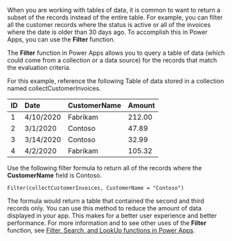 When you are working with tables of data, it is common to want to
return a subset of the records instead of the entire table. For example,
you can filter all the customer records where the status is
active or all of the invoices where the date is older than 30 days ago.
To accomplish this in Power Apps, you can use the **Filter** function.

The **Filter** function in Power Apps allows you to query a table of data
(which could come from a collection or a data source) for the records
that match the evaluation criteria.

For this example, reference the following Table of data stored in a
collection named collectCustomerInvoices.

| ID                  | Date                 | CustomerName    | Amount          |
| :-------------------| :------------------- | :---------------| :---------------|
| 1                   | 4/10/2020            | Fabrikam        | 212.00          |
| 2                   | 3/1/2020             | Contoso         | 47.89           |
| 3                   | 3/14/2020            | Contoso         | 32.99           |
| 4                   | 4/2/2020             | Fabrikam        | 105.32          |

Use the following filter formula to return all of the records where the
**CustomerName** field is Contoso.

```powerappsfl
Filter(collectCustomerInvoices, CustomerName = "Contoso")
```

The formula would return a table that contained the second and third
records only. You can use this method to reduce the amount of data
displayed in your app. This makes for a better user experience
and better performance. For more information and to see
other uses of the **Filter** function,
see [Filter, Search, and LookUp functions in Power Apps](/power-apps/maker/canvas-apps/functions/function-filter-lookup/?azure-portal=true).
